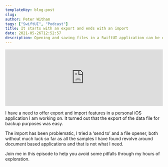 ```yaml
---
templateKey: blog-post
slug:
author: Peter Witham
tags: ["SwiftUI", "Podcast"]
title: It starts with an export and ends with an import
date: 2021-05-26T12:52:57
description: Opening and saving files in a SwiftUI application can be complicated. Here is my recent journey.
---
```


<iframe width="100%" height="180" frameborder="no" scrolling="no" seamless src="https://share.transistor.fm/e/35a30b0f/dark"></iframe>

I have a need to offer export and import features in a personal iOS application I am working on. It turned out that the export of the data file for backup purposes was easy.

The import has been problematic, I tried a ‘send to’ and a file opener, both without much luck so far as all the samples I have found revolve around document based applications and that is not what I need.

Join me in this episode to help you avoid some pitfalls through my hours of exploration.
